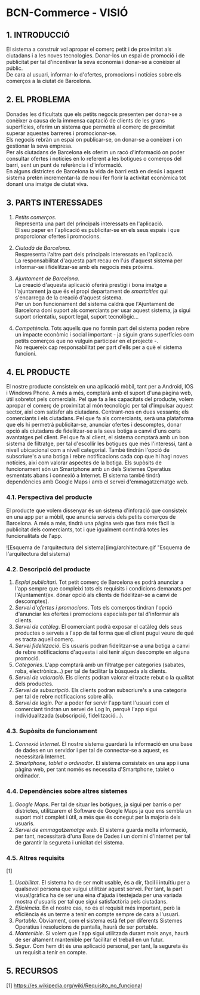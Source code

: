 ﻿# BCN-Commerce - VISIÓ #
 
## 1. INTRODUCCIÓ ##

El sistema a construir vol apropar el comerç petit i de proximitat als ciutadans i a les noves tecnologies. Donar-los un espai de promoció i de publicitat per tal d'incentivar la seva economia i donar-se a conèixer al públic.  
De cara al usuari, informar-lo d'ofertes, promocions i notícies sobre els comerços a la ciutat de Barcelona.

## 2. EL PROBLEMA ##

Donades les dificultats que els petits negocis presenten per donar-se a conèixer a causa de la immensa captació de clients de les grans superfícies, oferim un sistema que permetrà al comerç de proximitat superar aquestes barreres i promocionar-se.  
Els negocis rebràn un espai on publicar-se, on donar-se a conèixer i on gestionar la seva empresa.  
Per als ciutadans de Barcelona els oferim un racó d'informació on poder consultar ofertes i notícies en lo referent a les botigues o comerços del barri, sent un punt de referència i d'informació.  
En alguns districtes de Barcelona la vida de barri està en desús i aquest sistema pretèn incrementar-la de nou i fer florir la activitat econòmica tot donant una imatge de ciutat viva.  

## 3. PARTS INTERESSADES ##

1. *Petits comerços*.  
Representa una part del principals interessats en l'aplicació.  
El seu paper en l'aplicació es publicitar-se en els seus espais i que proporcionar ofertes i promocions.  

2. *Ciutadà de Barcelona*.  
Respresenta l'altre part dels principals interessats en l'aplicació.  
La responsabilitat d'aquesta part recau en l'ús d'aquest sistema per informar-se i fidelitzar-se amb els negocis més pròxims.  

3. *Ajuntament de Barcelona*.  
La creació d'aquesta aplicació oferirà prestigi i bona imatge a l'ajuntament ja que és el propi departament de *smartcities* qui s'encarrega de la creació d'aquest sistema.  
Per un bon funcionament del sistema caldrà que l'Ajuntament de Barcelona doni suport als comerciants per usar aquest sistema, ja sigui suport orientatiu, suport legal, suport tecnològic...  

4. *Competència*.
Tots aquells que no formin part del sistema poden rebre un impacte econòmic i social important - ja siguin grans superfícies com petits comerços que no vulguin participar en el projecte -.  
No requereix cap responsabilitat per part d'ells per a què el sistema funcioni.  

## 4. EL PRODUCTE ##
 
El nostre producte consisteix en una aplicació mòbil, tant per a Android, IOS i Windows Phone. A més a més, comptarà amb el suport d'una pàgina web, útil sobretot pels comercials.
Pel que fa a les capacitats del producte, volem apropar el comerç de proximitat al món tecnològic per tal d'impulsar aquest sector, així com satisfer als ciutadans. Centrant-nos
en dues vessants; els comerciants i els ciutadans. Pel que fa als comerciants, serà una plataforma que els hi permetrà publicitar-se, anunciar ofertes i descomptes, donar opció als
ciutadans de fidelitzar-se a la seva botiga a canvi d'uns certs avantatges pel client.
Pel que fa al client, el sistema comptarà amb un bon sistema de filtratge, per tal d'escollir les botigues que més l'interessi, tant a nivell ubicacional com a nivell categorial.
També tindràn l'opció de subscriure's a una botiga i rebre notificacions cada cop que hi hagi noves notícies, així com valorar aspectes de la botiga.
Els supòsits de funcionament són un Smartphone amb un dels Sistemes Operatius esmentats abans i connexió a Internet. El sistema també tindrà dependències amb Google Maps i amb el 
servei d'emmagatzematge web.

### 4.1. Perspectiva del producte ###

El producte que volem dissenyar és un sistema d'inforació que consisteix en una app per a mòbil, que anuncia serveis dels petits comerços de Barcelona. A més a més, tindrà una
pàgina web que fara més fàcil la publicitat dels comerciants, tot i que igualment contindrà totes les funcionalitats de l'app. 
 
![Esquema de l'arquitectura del sistema](img/architecture.gif "Esquema de l'arquitectura del sistema)

### 4.2. Descripció del producte ###

1. *Esplai publicitari*. Tot petit comerç de Barcelona es podrà anunciar a l'app sempre que compleixi tots els requisits i condicions demanats per l'Ajuntament(ex. dónar opció als clients
de fidelitzar-se a canvi de descomptes).
2. *Servei d'ofertes i promocions*. Tots els comerços tindran l'opció d'anunciar les ofertes i promocions especials per tal d'informar als clients.
3. *Servei de catàleg*. El comerciant podrà exposar el catàleg dels seus productes o serveis a l'app de tal forma que el client pugui veure de qué es tracta aquell comerç.
4. *Servei fidelització*. Els usuaris podran fidelitzar-se a una botiga a canvi de rebre notificacions d'aquesta i així tenir algun descompte en alguna promoció.
5. *Categories*. L'app comptarà amb un filtratge per categories (sabates, roba, electrònica...) per tal de facilitar la búsqueda als clients.
6. *Servei de valoració*. Els clients podran valorar el tracte rebut o la qualitat dels productes.
7. *Servei de subscripció*. Els clients podran subscriure's a una categoria per tal de rebre notificacions sobre allò.
8. *Servei de login*. Per a poder fer servir l'app tant l'usuari com el comerciant tindran un servei de Log In, perquè l'app sigui individualitzada (subscripció, fidelització...).
 
### 4.3. Supòsits de funcionament ###

1. *Connexió Internet*. El nostre sistema guardarà la informació en una base de dades en un servidor i per tal de connectar-se a aquest, es necessitarà Internet.
2. *Smartphone, tablet o ordinador*. El sistema consisteix en una app i una pàgina web, per tant només es necessita d'Smartphone, tablet o ordinador. 
 
### 4.4. Dependències sobre altres sistemes ###

1. *Google Maps*. Per tal de situar les botigues, ja sigui per barris o per districtes, utilitzarem el Software de Google Maps ja que ens sembla un suport molt complet i útil, a més
que és conegut per la majoria dels usuaris.
2. *Servei de emmagatzematge web*. El sistema guarda molta informació, per tant, necessitarà d'una Base de Dades i un domini d'Internet per tal de garantir la segureta i unicitat del 
sistema.
  
### 4.5. Altres requisits ###

[1]  

1. *Usabilitat*. El sistema ha de ser molt usable, és a dir, fàcil i intuïtiu per a qualsevol persona que vulgui utilitzar aquest servei. Per tant, la part visual/gràfica ha de ser una eina d'ajuda i testejada per una variada mostra d'usuaris per tal que sigui satisfactòria pels ciutadans.
2. *Eficiència*. En el nostre cas, no és el requisit més important, però la eficiència és un terme a tenir en compte sempre de cara a l'usuari.
3. *Portable*. Òbviament, com el sistema està fet per diferents Sistemes Operatius i resolucions de pantalla, haurà de ser portable.
4. *Mantenible*. Si volem que l'app sigui utilitzada durant mols anys, haurà de ser altament mantenible per facilitar el treball en un futur.
5. *Segur*. Com hem dit és una aplicació personal, per tant, la segureta és un requisit a tenir en compte.

## 5. RECURSOS ##

[1] https://es.wikipedia.org/wiki/Requisito_no_funcional

